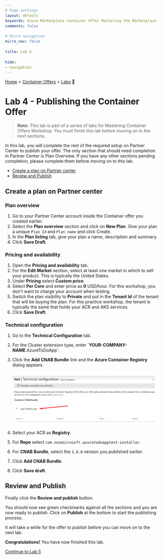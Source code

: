 ```yaml
---
# Page settings
layout: default
keywords: Azure Marketplace Container Offer Mastering the Marketplace
comments: false

# Micro navigation
micro_nav: false

title: Lab 4

hide:
- navigation
---
```


[Home](/) > [Container Offers](../../index) > [Labs](../../index.md#labs) 🧪

# Lab 4 - Publishing the Container Offer

> **Note:** This lab is part of a series of labs for Mastering Container Offers Workshop. You must finish this lab before moving on to the next sections.

In this lab, you will complete the rest of the required setup on Partner Center to publish your offer. The only section that should need completion in Partner Center is Plan Overview. If you have any other sections pending completion, please complete them before moving on to this lab.

<!-- no toc -->
- [Create a plan on Partner center](#create-a-plan-on-partner-center)
- [Review and Publish](#review-and-publish)

## Create a plan on Partner center

### Plan overview

1. Go to your Partner Center account inside the Container offer you created earlier.
2. Select the **Plan overview** section and click on **New Plan**. Give your plan a unique `Plan Id` and `Plan name` and click Create.
3. In the **Plan listing** tab, give your plan a name, description and summary.
4. Click **Save Draft**.

### Pricing and availability

1. Open the **Pricing and availability** tab.
1. For the **Edit Market** section, select at least one market in which to sell your product. This is typically the United States.
1. Under **Pricing**  select  **Custom price**.
1. Select **Per Core** and enter price as **0** USD/hour. For this workshop, you don't want to charge your account when testing.
1. Switch the plan visibility to **Private** and put in the **Tenant Id** of the tenant that will be buying the plan. For this practice workshop, the tenant is typically the same that holds your ACR and AKS services.
1. Click **Save Draft**.
    
### Technical configuration
    
1. Go to the **Technical Configuration** tab. 
2. For the Cluster extension type, enter `**YOUR-COMPANY-NAME**.AzureToDoApp'.
3. Click the **Add CNAB Bundle** link and the **Azure Container Registry** dialog appears.
      
      ![](./images/plan.png)

4. Select your ACR as **Registry**.
5. For **Repo** select `com.nonmicrosoft.azuretodoapptest-installer`.
6. For **CNAB Bundle**, select the `1.0.0` version you published earlier.
7. Click **Add CNAB Bundle**.
8. Click **Save draft**.

## Review and Publish

Finally click the **Review and publish** button. 

You should now see green checkmarks against all the sections and you are now ready to publish. Click on **Publish** at the bottom to start the publishing process.

It will take a while for the offer to publish before you can move on to the next lab.

**Congratulations!** You have now finished this lab.

[Continue to Lab 5](../lab5-purchasing-container-offer/index.md)